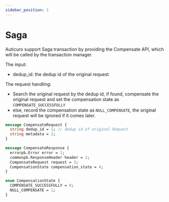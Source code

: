 ```yaml
---
sidebar_position: 1
---
```


# Saga
Auticuro support Saga transaction by providing the Compensate API, which will be called by the
transaction manager.

The input:
- dedup_id: the dedup id of the original request

The request handling:
- Search the original request by the dedup id, if found, compensate the original request and set 
the compensation state as `COMPENSATE_SUCCESSFULLY`
- else, record the compensation state as `NULL_COMPENSATE`, the original request will be ignored if 
it comes later.


```protobuf
message CompensateRequest {
  string dedup_id = 1; // dedup id of original Request
  string metadata = 2;
}

message CompensateResponse {
  errorpb.Error error = 1;
  commonpb.ResponseHeader header = 2;
  CompensateRequest request = 3;
  CompensationState compensation_state = 4;
}

enum CompensationState {
  COMPENSATE_SUCCESSFULLY = 0;
  NULL_COMPENSATE = 1;
}
```